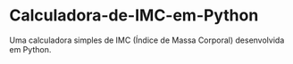 # Calculadora-de-IMC-em-Python
Uma calculadora simples de IMC (Índice de Massa Corporal) desenvolvida em Python.
